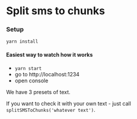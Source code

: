 # Split sms to chunks

### Setup
``yarn install``

#### Easiest way to watch how it works

- ``yarn start``
- go to http://localhost:1234
- open console

We have 3 presets of text.

If you want to check it with your own text - just call `splitSMSToChunks('whatever text')`.
